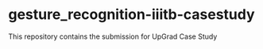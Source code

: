 # gesture_recognition-iiitb-casestudy
This repository contains the submission for UpGrad Case Study
